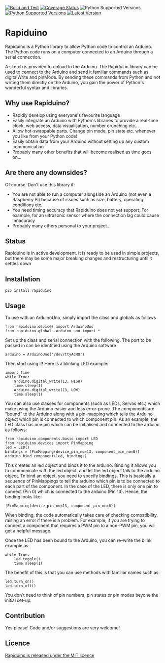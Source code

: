 [![Build and Test](https://github.com/samwedge/rapiduino/workflows/Build%20and%20Test/badge.svg)](https://github.com/samwedge/rapiduino/actions?query=workflow%3A%22Build+and+Test%22)
[![Coverage Status](https://coveralls.io/repos/github/samwedge/rapiduino/badge.svg?branch=master)](https://coveralls.io/github/samwedge/rapiduino?branch=master)
![Python Supported Versions](https://img.shields.io/pypi/pyversions/rapiduino)
[![Python Supported Versions](https://img.shields.io/pypi/l/rapiduino)](https://github.com/samwedge/rapiduino/blob/master/LICENSE)
[![Latest Version](https://img.shields.io/pypi/v/rapiduino)](https://pypi.org/project/rapiduino/)

# Rapiduino

Rapiduino is a Python library to allow Python code to control an Arduino.
The Python code runs on a computer connected to an Arduino through a serial connection.

A sketch is provided to upload to the Arduino.
The Rapiduino library can be used to connect to the Arduino and send it familiar commands such as digitalWrite and pinMode.
By sending these commands from Python and not writing them directly on the Arduino, you gain the power of Python's wonderful syntax and libraries. 

## Why use Rapiduino?

* Rapidly develop using everyone's favourite language
* Easily integrate an Arduino with Python's libraries to provide a real-time clock, web access, data visualisation, number crunching etc...
* Allow hot-swappable parts. Change pin mode, pin state etc. whenever you like from your Python code!
* Easily obtain data from your Arduino without setting up any custom communication
* Probably many other benefits that will become realised as time goes on...


## Are there any downsides?

Of course. Don't use this library if:
* You are not able to run a computer alongside an Arduino (not even a Raspberry Pi) because of issues such as size, battery, operating conditions etc.
* You need timing accuracy that Rapiduino does not yet support; For example, for an ultrasonic sensor where the connection lag could cause innacuracy
* Probably many others personal to your project...


## Status

Rapiduino is in active development.
It is ready to be used in simple projects, but there may be some major breaking changes and restructuring until it settles down


## Installation

    pip install rapiduino


## Usage

To use with an ArduinoUno, simply import the class and globals as follows

    from rapiduino.devices import ArduinoUno
    from rapiduino.globals.arduino_uno import *

Set up the class and serial connection with the following. The port to be passed in can be identified using the Arduino software

    arduino = ArduinoUno('/dev/ttyACM0')
    
Then start using it! Here is a blinking LED example:
    
    import time
    while True:
        arduino.digital_write(13, HIGH)
        time.sleep(1)
        arduino.digital_write(13, LOW)
        time.sleep(1)
        
You can also use classes for components (such as LEDs, Servos etc.) which make using the Arduino easier and less error-prone.
The components are "bound" to the Arduino along with a pin-mapping which tells the Arduino object which pin is connected
to which component pin. As an example, the LED class has one pin which can be initialised and connected to the arduino
as follows:

    from rapiduino.components.basic import LED
    from rapiduino.devices import PinMapping
    led = LED()
    bindings = [PinMapping(device_pin_no=13, component_pin_no=0)]
    arduino.bind_component(led, bindings)
    
This creates an led object and binds it to the arduino. Binding it allows you to communicate with the led object, and let
the led object talk to the arduino object. To bind an object, you need to specify bindings. This is basically a sequence of
PinMappings to tell the arduino which pin is to be connected to each part of the component. In the case of the LED, there is
only one pin to connect (Pin 0) which is connected to the arduino (Pin 13). Hence, the binding looks like:

    [PinMapping(device_pin_no=13, component_pin_no=0)]
    
When binding, the code automatically takes care of checking compatibility, raising an error if there is a problem. For
example, if you are trying to connect a component that requires a PWM pin to a non-PWM pin, you will get a helpful message.

Once the LED has been bound to the Arduino, you can re-write the blink example as:

    while True:
        led.toggle()
        time.sleep(1)

The benefit of this is that you can use methods with familiar names such as:

    led.turn_on()
    led.turn_off()
    
You don't need to think of pin numbers, pin states or pin modes beyone the initial set-up.


## Contribution

Yes please! Code and/or suggestions are very welcome!


## Licence

[Rapiduino is released under the MIT licence](https://github.com/samwedge/rapiduino/blob/master/LICENSE)